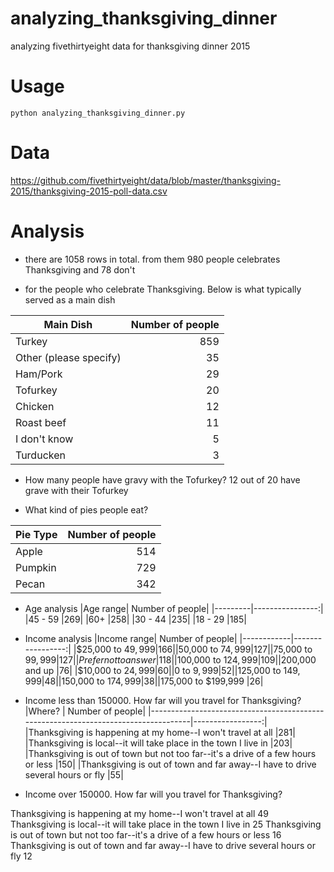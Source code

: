 # analyzing_thanksgiving_dinner
analyzing fivethirtyeight data for thanksgiving dinner  2015

# Usage
`python analyzing_thanksgiving_dinner.py`

# Data
https://github.com/fivethirtyeight/data/blob/master/thanksgiving-2015/thanksgiving-2015-poll-data.csv

# Analysis
- there are 1058 rows in total. from them 980 people celebrates Thanksgiving and 78 don't

- for the people who celebrate Thanksgiving. Below is what typically served as a main dish

|Main Dish|             Number of people|
|---------|-----------------------------:|
|Turkey                    |859|
|Other (please specify)     |35|
|Ham/Pork                   |29|
|Tofurkey                   |20|
|Chicken                    |12|
|Roast beef                 |11|
|I don't know                |5|
|Turducken                   |3|

- How many people have gravy with the Tofurkey?
12 out of 20 have grave with their Tofurkey

- What kind of pies people eat?

|Pie Type   |   Number of people|
|-----------|-------------------:|
|Apple      |514|
|Pumpkin    |729|
|Pecan      |342|

- Age analysis
|Age range| Number of people|
|---------|----------------:|
|45 - 59    |269|
|60+        |258|
|30 - 44    |235|
|18 - 29    |185|

- Income analysis
|Income range| Number of people|
|------------|-----------------:|
|$25,000 to $49,999      |166|
|$50,000 to $74,999      |127|
|$75,000 to $99,999      |127|
|Prefer not to answer    |118|
|$100,000 to $124,999    |109|
|$200,000 and up          |76|
|$10,000 to $24,999       |60|
|$0 to $9,999             |52|
|$125,000 to $149,999     |48|
|$150,000 to $174,999     |38|
|$175,000 to $199,999     |26|

- Income less than 150000. How far will you travel for Thanksgiving?
|Where?                                                                              | Number of people|
|------------------------------------------------------------------------------------|-----------------:|
|Thanksgiving is happening at my home--I won't travel at all                         |281|
|Thanksgiving is local--it will take place in the town I live in                     |203|
|Thanksgiving is out of town but not too far--it's a drive of a few hours or less    |150|
|Thanksgiving is out of town and far away--I have to drive several hours or fly       |55|

- Income over  150000. How far will you travel for Thanksgiving?

Thanksgiving is happening at my home--I won't travel at all                         49
Thanksgiving is local--it will take place in the town I live in                     25
Thanksgiving is out of town but not too far--it's a drive of a few hours or less    16
Thanksgiving is out of town and far away--I have to drive several hours or fly      12




